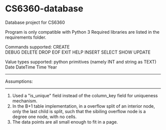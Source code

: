 # CS6360-database

Database project for CS6360

Program is only compatible with Python 3
Required libraries are listed in the requirements folder.

Commands supported:
	CREATE	
	DEBUG
	DELETE
	DROP
	EOF
	EXIT
	HELP
	INSERT
	SELECT
	SHOW
	UPDATE

Value types supported:
	python primitives (namely INT and string as TEXT)
	Date
	DateTime
	Time
	Year
	
************************************
Assumptions:
************************************
1) Used a "is_unique" field instead of the column_key field for uniqueness mechanism.
2) In the B+1 table implementation, in a overflow split of an interior node, only the last child is split, such that the sibiling overflow node is a degree one node, with no cells.
3) The data points are all small enough to fit in a page.

